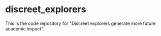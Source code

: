 # discreet_explorers
This is the code repository for "Discreet explorers generate more future academic impact".
